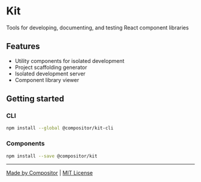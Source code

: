 # Kit

Tools for developing, documenting, and testing React component libraries

## Features

- Utility components for isolated development
- Project scaffolding generator
- Isolated development server
- Component library viewer


## Getting started

### CLI

```sh
npm install --global @compositor/kit-cli
```

### Components

```sh
npm install --save @compositor/kit
```

<!--
### Components

Kit includes several React components for development and documentation.
The Library and Example components can be used to create a development environment separately from your application's code base.

```jsx
import React from 'react'
import {
  Library,
  Example
} from '@compositor/kit'
import {
  Heading,
  Text,
  Button
} from './src'

const App = props => (
  <Library>
    <Example name='Heading'>
      <Heading>Hello</Heading>
    </Example>
    <Example name='Text'>
      <Text>Hello</Text>
    </Example>
    <Example name='Button'>
      <Button>Hello</Button>
    </Example>
  </Library>
)

export default App
```

For more on using Kit components see the docs:

- [Library](docs/Library.md)
- [LiveEditor](docs/LiveEditor.md)
- [XRay](docs/XRay.md)
- [Responsive](docs/Responsive.md)
- [Debug](docs/Debug.md)

### Development Server

Kit includes a command line interface and development server.
Install the CLI either as a global or local dependency in your project.

```sh
npm i -g @compositor/kit-cli
```

Run the dev server pointing to a directory of components or a single component file.

```sh
kit examples/App.js
```

Alternatively, add a run script to your `package.json` file.

```json
"scripts": {
  "start": "kit examples/App.js"
}
```

### Generator

Kit CLI also includes a generator for quickly creating demos, style guides,
and other setups with no build configuration required.

Run the `init` command to get started.

```sh
kit init
```

## Related

- [@compositor/x0][x0]
- [@mdx-js/mdx][mdx]
- [react-live][react-live]
- [styled-system][styled-system]

## Contributing

1. Fork it
2. Create your feature branch (`git checkout -b my-new-feature`)
3. Commit your changes (`git commit -am 'Add some feature'`)
4. Push to the branch (`git push origin my-new-feature`)
5. Create new Pull Request
-->

---

[Made by Compositor](https://compositor.io/)
|
[MIT License](license)

[x0]: https://github.com/c8r/x0
[mdx]: https://github.com/mdx-js/mdx
[react-live]: https://github.com/FormidableLabs/react-live
[styled-system]: https://github.com/jxnblk/styled-system
